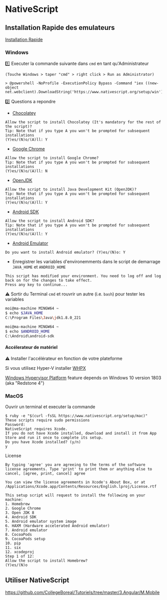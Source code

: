 # NativeScript 


## Installation Rapide des emulateurs


[Installation Rapide](https://docs.nativescript.org/start/quick-setup)



### Windows


:one: Executer la commande suivante dans `cmd` en tant qu'Administrateur 

`(Touche Windows > taper "cmd" > right click > Run as Administrator)`

```
> @powershell -NoProfile -ExecutionPolicy Bypass -Command "iex ((new-object net.webclient).DownloadString('https://www.nativescript.org/setup/win'))"
```

:two: Questions a repondre

* [Chocolatey](https://chocolatey.org/)

```
Allow the script to install Chocolatey (It's mandatory for the rest of the script)?
Tip: Note that if you type A you won't be prompted for subsequent installations
(Y)es/(N)o/(A)ll: Y
```

* [Google Chrome](https://www.google.com/chrome/)

```
Allow the script to install Google Chrome?
Tip: Note that if you type A you won't be prompted for subsequent installations
(Y)es/(N)o/(A)ll: N
```

* [OpenJDK](https://openjdk.java.net/)

```
Allow the script to install Java Development Kit (OpenJDK)?
Tip: Note that if you type A you won't be prompted for subsequent installations
(Y)es/(N)o/(A)ll: Y
```

* [Android SDK](https://developer.android.com/studio/releases/sdk-tools)

```
Allow the script to install Android SDK?
Tip: Note that if you type A you won't be prompted for subsequent installations
(Y)es/(N)o/(A)ll: Y
```

* [Android Emulator](https://developer.android.com/studio/run/emulator)

```
Do you want to install Android emulator? (Y)es/(N)o: Y
```

* Enregistrer les variables d'environemments dans le script de demarrage `JAVA_HOME` et `ANDROID_HOME` 
 
```
This script has modified your environment. You need to log off and log back on for the changes to take effect.
Press any key to continue...
```

:warning: Sortir du Terminal `cmd` et rouvrir un autre (i.e. `bash`) pour tester les variables

```bash
moi@ma-machine MINGW64 ~
$ echo $JAVA_HOME
C:\Program Files\Java\jdk1.8.0_221

moi@ma-machine MINGW64 ~
$ echo $ANDROID_HOME
C:\Android\android-sdk
```

#### Accélerateur de matériel

:warning: Installer l'accélérateur en fonction de votre plateforme

Si vous utilisez Hyper-V installer [WHPX](https://developer.android.com/studio/run/emulator-acceleration#vm-windows-whpx)

[Windows Hypervisor Platform](https://stackoverflow.com/questions/53599660/cant-windows-hypervisor-platform-option-in-my-windows-10-pro) feature depends on Windows 10 version 1803 (aka "Redstone 4") 


### MacOS

Ouvrir un terminal et executer la commande

```
$ ruby -e "$(curl -fsSL https://www.nativescript.org/setup/mac)"
These scripts require sudo permissions
Password:
NativeScript requires Xcode.
If you do not have Xcode installed, download and install it from App Store and run it once to complete its setup.
Do you have Xcode installed? (y/n)
y
```
License

```
By typing 'agree' you are agreeing to the terms of the software license agreements. Type 'print' to print them or anything else to cancel, [agree, print, cancel] agree

You can view the license agreements in Xcode's About Box, or at /Applications/Xcode.app/Contents/Resources/English.lproj/License.rtf

This setup script will request to install the following on your machine:
1. Homebrew
2. Google Chrome
3. Open JDK 8
4. Android SDK
5. Android emulator system image
6. HAXM (Hardware accelerated Android emulator)
7. Android emulator
8. CocoaPods
9. CocoaPods setup
10. pip
11. six
12. xcodeproj
Step 1 of 12:
Allow the script to install Homebrew?
(Y)es/(N)o
```

## Utiliser NativeScript

https://github.com/CollegeBoreal/Tutoriels/tree/master/3.Angular/M.Mobile



